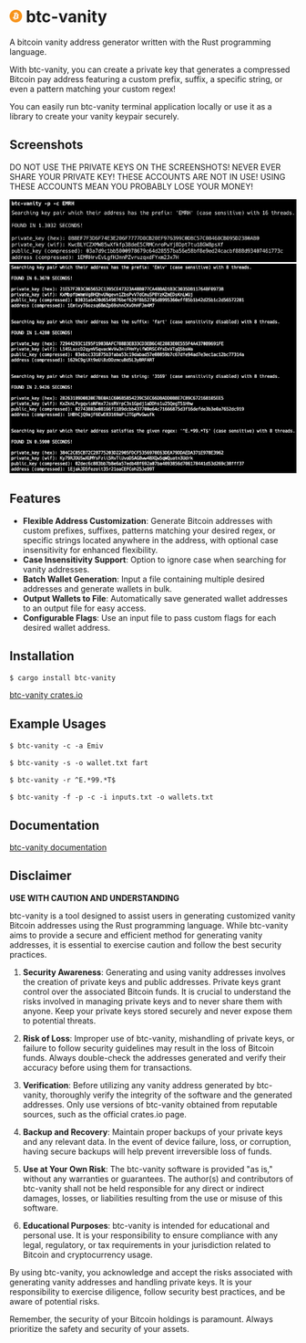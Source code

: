 # <img src='Bitcoin.svg.png' width='22'> btc-vanity

A bitcoin vanity address generator written with the Rust programming language.

With btc-vanity, you can create a private key that generates a compressed Bitcoin pay address featuring a custom prefix, suffix, a specific string, or even a pattern matching your custom regex!

You can easily run btc-vanity terminal application locally or use it as a library to create your vanity keypair securely.

## Screenshots

DO NOT USE THE PRIVATE KEYS ON THE SCREENSHOTS! NEVER EVER SHARE YOUR PRIVATE KEY! THESE ACCOUNTS ARE NOT IN USE! USING THESE ACCOUNTS MEAN YOU PROBABLY LOSE YOUR MONEY!

![My Image](example.png)
![My Image](examples-input-file.png)

## Features

- **Flexible Address Customization**: Generate Bitcoin addresses with custom prefixes, suffixes, patterns matching your desired regex, or specific strings located anywhere in the address, with optional case insensitivity for enhanced flexibility.
- **Case Insensitivity Support**: Option to ignore case when searching for vanity addresses.
- **Batch Wallet Generation**: Input a file containing multiple desired addresses and generate wallets in bulk.
- **Output Wallets to File**: Automatically save generated wallet addresses to an output file for easy access.
- **Configurable Flags**: Use an input file to pass custom flags for each desired wallet address.

## Installation

```
$ cargo install btc-vanity
```
[btc-vanity crates.io](https://crates.io/crates/btc-vanity)


## Example Usages

```
$ btc-vanity -c -a Emiv
```

```
$ btc-vanity -s -o wallet.txt fart
```

```
$ btc-vanity -r ^E.*99.*T$
```

```
$ btc-vanity -f -p -c -i inputs.txt -o wallets.txt
```

## Documentation

[btc-vanity documentation](https://docs.rs/btc-vanity/latest/btc_vanity/index.html)


## Disclaimer

**USE WITH CAUTION AND UNDERSTANDING**

btc-vanity is a tool designed to assist users in generating customized vanity Bitcoin addresses using the Rust programming language. While btc-vanity aims to provide a secure and efficient method for generating vanity addresses, it is essential to exercise caution and follow the best security practices.

1. **Security Awareness**: Generating and using vanity addresses involves the creation of private keys and public addresses. Private keys grant control over the associated Bitcoin funds. It is crucial to understand the risks involved in managing private keys and to never share them with anyone. Keep your private keys stored securely and never expose them to potential threats.

2. **Risk of Loss**: Improper use of btc-vanity, mishandling of private keys, or failure to follow security guidelines may result in the loss of Bitcoin funds. Always double-check the addresses generated and verify their accuracy before using them for transactions.

3. **Verification**: Before utilizing any vanity address generated by btc-vanity, thoroughly verify the integrity of the software and the generated addresses. Only use versions of btc-vanity obtained from reputable sources, such as the official crates.io page.

4. **Backup and Recovery**: Maintain proper backups of your private keys and any relevant data. In the event of device failure, loss, or corruption, having secure backups will help prevent irreversible loss of funds.

5. **Use at Your Own Risk**: The btc-vanity software is provided "as is," without any warranties or guarantees. The author(s) and contributors of btc-vanity shall not be held responsible for any direct or indirect damages, losses, or liabilities resulting from the use or misuse of this software.

6. **Educational Purposes**: btc-vanity is intended for educational and personal use. It is your responsibility to ensure compliance with any legal, regulatory, or tax requirements in your jurisdiction related to Bitcoin and cryptocurrency usage.

By using btc-vanity, you acknowledge and accept the risks associated with generating vanity addresses and handling private keys. It is your responsibility to exercise diligence, follow security best practices, and be aware of potential risks.

Remember, the security of your Bitcoin holdings is paramount. Always prioritize the safety and security of your assets.
